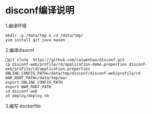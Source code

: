 # disconf编译说明

1.编译环境

```shell
mkdir -p /data/tmp & cd /data/tmp/
yum install git java maven
```

2.编译disocnf

```shell
git clone  https://github.com/caiwenhao/disconf.git
cp disconf-web/profile/rd/application-demo.properties disconf-web/profile/rd/application.properties
ONLINE_CONFIG_PATH=/data/tmp/disconf/disconf-web/profile/rd
WAR_ROOT_PATH=/data/tmp/war
export ONLINE_CONFIG_PATH
export WAR_ROOT_PATH
cd disconf-web
sh deploy/deploy.sh
```

3.编写 dockerfile